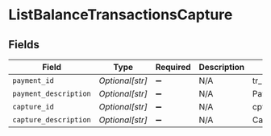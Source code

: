 # ListBalanceTransactionsCapture


## Fields

| Field                      | Type                       | Required                   | Description                | Example                    |
| -------------------------- | -------------------------- | -------------------------- | -------------------------- | -------------------------- |
| `payment_id`               | *Optional[str]*            | :heavy_minus_sign:         | N/A                        | tr_5B8cwPMGnU              |
| `payment_description`      | *Optional[str]*            | :heavy_minus_sign:         | N/A                        | Payment Description        |
| `capture_id`               | *Optional[str]*            | :heavy_minus_sign:         | N/A                        | cpt_vytxeTZskVKR7C7WgdSP3d |
| `capture_description`      | *Optional[str]*            | :heavy_minus_sign:         | N/A                        | Capture Description        |
